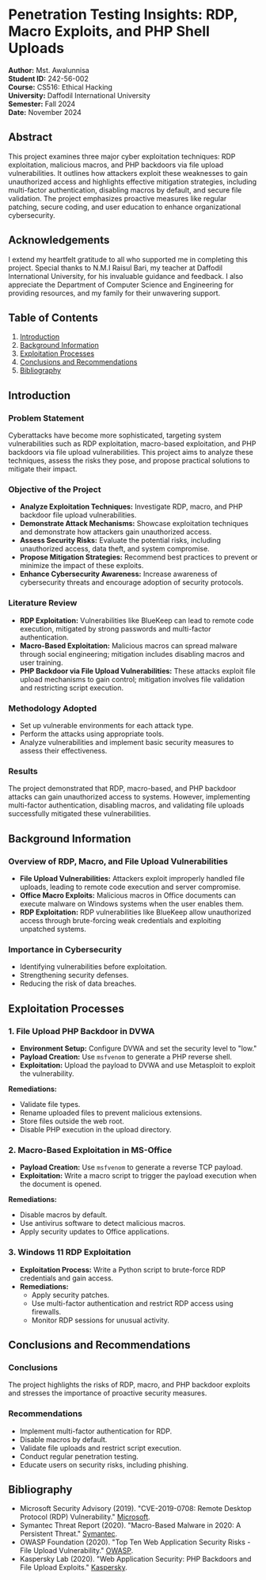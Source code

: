 # Penetration Testing Insights: RDP, Macro Exploits, and PHP Shell Uploads

**Author:** Mst. Awalunnisa  
**Student ID:** 242-56-002  
**Course:** CS516: Ethical Hacking  
**University:** Daffodil International University  
**Semester:** Fall 2024  
**Date:** November 2024

## Abstract

This project examines three major cyber exploitation techniques: RDP exploitation, malicious macros, and PHP backdoors via file upload vulnerabilities. It outlines how attackers exploit these weaknesses to gain unauthorized access and highlights effective mitigation strategies, including multi-factor authentication, disabling macros by default, and secure file validation. The project emphasizes proactive measures like regular patching, secure coding, and user education to enhance organizational cybersecurity.

## Acknowledgements

I extend my heartfelt gratitude to all who supported me in completing this project. Special thanks to N.M.I Raisul Bari, my teacher at Daffodil International University, for his invaluable guidance and feedback. I also appreciate the Department of Computer Science and Engineering for providing resources, and my family for their unwavering support.

## Table of Contents

1. [Introduction](#introduction)
2. [Background Information](#background-information)
3. [Exploitation Processes](#exploitation-processes)
4. [Conclusions and Recommendations](#conclusions-and-recommendations)
5. [Bibliography](#bibliography)

## Introduction

### Problem Statement

Cyberattacks have become more sophisticated, targeting system vulnerabilities such as RDP exploitation, macro-based exploitation, and PHP backdoors via file upload vulnerabilities. This project aims to analyze these techniques, assess the risks they pose, and propose practical solutions to mitigate their impact.

### Objective of the Project

- **Analyze Exploitation Techniques:** Investigate RDP, macro, and PHP backdoor file upload vulnerabilities.
- **Demonstrate Attack Mechanisms:** Showcase exploitation techniques and demonstrate how attackers gain unauthorized access.
- **Assess Security Risks:** Evaluate the potential risks, including unauthorized access, data theft, and system compromise.
- **Propose Mitigation Strategies:** Recommend best practices to prevent or minimize the impact of these exploits.
- **Enhance Cybersecurity Awareness:** Increase awareness of cybersecurity threats and encourage adoption of security protocols.

### Literature Review

- **RDP Exploitation:** Vulnerabilities like BlueKeep can lead to remote code execution, mitigated by strong passwords and multi-factor authentication.
- **Macro-Based Exploitation:** Malicious macros can spread malware through social engineering; mitigation includes disabling macros and user training.
- **PHP Backdoor via File Upload Vulnerabilities:** These attacks exploit file upload mechanisms to gain control; mitigation involves file validation and restricting script execution.

### Methodology Adopted

- Set up vulnerable environments for each attack type.
- Perform the attacks using appropriate tools.
- Analyze vulnerabilities and implement basic security measures to assess their effectiveness.

### Results

The project demonstrated that RDP, macro-based, and PHP backdoor attacks can gain unauthorized access to systems. However, implementing multi-factor authentication, disabling macros, and validating file uploads successfully mitigated these vulnerabilities.

## Background Information

### Overview of RDP, Macro, and File Upload Vulnerabilities

- **File Upload Vulnerabilities:** Attackers exploit improperly handled file uploads, leading to remote code execution and server compromise.
- **Office Macro Exploits:** Malicious macros in Office documents can execute malware on Windows systems when the user enables them.
- **RDP Exploitation:** RDP vulnerabilities like BlueKeep allow unauthorized access through brute-forcing weak credentials and exploiting unpatched systems.

### Importance in Cybersecurity

- Identifying vulnerabilities before exploitation.
- Strengthening security defenses.
- Reducing the risk of data breaches.

## Exploitation Processes

### 1. File Upload PHP Backdoor in DVWA

- **Environment Setup:** Configure DVWA and set the security level to "low."
- **Payload Creation:** Use `msfvenom` to generate a PHP reverse shell.
- **Exploitation:** Upload the payload to DVWA and use Metasploit to exploit the vulnerability.

**Remediations:**
- Validate file types.
- Rename uploaded files to prevent malicious extensions.
- Store files outside the web root.
- Disable PHP execution in the upload directory.

### 2. Macro-Based Exploitation in MS-Office

- **Payload Creation:** Use `msfvenom` to generate a reverse TCP payload.
- **Exploitation:** Write a macro script to trigger the payload execution when the document is opened.

**Remediations:**
- Disable macros by default.
- Use antivirus software to detect malicious macros.
- Apply security updates to Office applications.

### 3. Windows 11 RDP Exploitation

- **Exploitation Process:** Write a Python script to brute-force RDP credentials and gain access.
- **Remediations:**
  - Apply security patches.
  - Use multi-factor authentication and restrict RDP access using firewalls.
  - Monitor RDP sessions for unusual activity.

## Conclusions and Recommendations

### Conclusions

The project highlights the risks of RDP, macro, and PHP backdoor exploits and stresses the importance of proactive security measures.

### Recommendations

- Implement multi-factor authentication for RDP.
- Disable macros by default.
- Validate file uploads and restrict script execution.
- Conduct regular penetration testing.
- Educate users on security risks, including phishing.

## Bibliography

- Microsoft Security Advisory (2019). "CVE-2019-0708: Remote Desktop Protocol (RDP) Vulnerability." [Microsoft](https://support.microsoft.com/en-us/help/4500705).
- Symantec Threat Report (2020). "Macro-Based Malware in 2020: A Persistent Threat." [Symantec](https://www.symantec.com).
- OWASP Foundation (2020). "Top Ten Web Application Security Risks - File Upload Vulnerability." [OWASP](https://owasp.org/www-project-top-ten/).
- Kaspersky Lab (2020). "Web Application Security: PHP Backdoors and File Upload Exploits." [Kaspersky](https://www.kaspersky.com).

